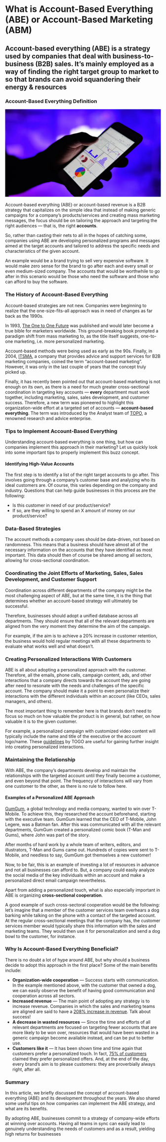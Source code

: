 # What is Account-Based Everything (ABE) or Account-Based Marketing (ABM)

## Account-based everything (ABE) is a strategy used by companies that deal with business-to-business (B2B) sales. It’s mainly employed as a way of finding the right target group to market to so that brands can avoid squandering their energy & resources

### Account-Based Everything Definition

![What is Account-Based Everything (ABE) or Account-Based Marketing (ABM)](./img/close-up-on-hand-holding-smartphone-showing-graphs-and-charts-on-screen-with-blurred-background_t20_bAw2VP.webp)

Account-based everything (ABE) or account-based revenue is a B2B strategy that capitalizes on the simple idea that instead of making generic campaigns for a company’s products/services and creating mass marketing messages, the focus should be on tailoring the approach and targeting the right audiences — that is, the right **accounts**.

So, rather than casting their nets to all in the hopes of catching some, companies using ABE are developing personalized programs and messages aimed at the target accounts and tailored to address the specific needs and characteristics of the given account.

An example would be a brand trying to sell very expensive software. It would make zero sense for the brand to go after each and every small or even medium-sized company. The accounts that would be worthwhile to go after in this scenario would be those who need the software and those who can afford to buy the software. 

### The History of Account-Based Everything

Account-based strategies are not new. Companies were beginning to realize that the one-size-fits-all approach was in need of changes as far back as the 1990s. 

In 1993, [The One to One Future](https://www.goodreads.com/book/show/724622.The_One_to_One_Future) was published and would later become a true bible for marketers worldwide. This ground-breaking book prompted a paradigm shift from mass marketing to, as the title itself suggests, one-to-one marketing, i.e. more personalized marketing. 

Account-based methods were being used as early as the 90s. Finally, in 2004, [ITSMA](https://www.itsma.com/account-based-marketing-hot-topic/), a company that provides advice and support services for B2B marketing companies, coined the term “account-based marketing”. However, it was only in the last couple of years that the concept truly picked up. 

Finally, it has recently been pointed out that account-based marketing is not enough on its own, as there is a need for much greater cross-sectional coordination in targeting key accounts — **every** department must work together, including marketing, sales, sales development, and customer success. Therefore, a new term was pioneered to highlight this organization-wide effort at a targeted set of accounts — **account-based everything**. The term was introduced by the Analyst team of [TOPO](https://topohq.com/), a renowned research and advice enterprise. 

### Tips to Implement Account-Based Everything

Understanding account-based everything is one thing, but how can companies implement this approach in their marketing? Let us quickly look into some important tips to properly implement this buzz concept.

#### Identifying High-Value Accounts

The first step is to identify a list of the right target accounts to go after. This involves going through a company’s customer base and analyzing who its ideal customers are. Of course, this varies depending on the company and industry. Questions that can help guide businesses in this process are the following: 

* Is this customer in need of our product/service? 
* If so, are they willing to spend an X amount of money on our product/service? 

### Data-Based Strategies

The account methods a company uses should be data-driven, not based on randomness. This means that a business should have almost all of the necessary information on the accounts that they have identified as most important. This data should then of course be shared among all sectors, allowing for cross-sectional coordination.

### Coordinating the Joint Efforts of Marketing, Sales, Sales Development, and Customer Support

Coordination across different departments of the company might be the most challenging aspect of ABE, but at the same time, it is the thing that determines whether an account-based strategy will ultimately be successful. 

Therefore, businesses should adopt a unified database across all departments. They should ensure that all of the relevant departments are aligned from the very moment they determine the aim of the campaign. 

For example, if the aim is to achieve a 20% increase in customer retention, the business would hold regular meetings with all these departments to evaluate what works well and what doesn’t. 

### Creating Personalized Interactions With Customers

ABE is all about adopting a personalized approach with the customer. Therefore, all the emails, phone calls, campaign content, ads, and other interactions that a company directs towards the account they are going after need to resonate with the needs and challenges of the specific account. The company should make it a point to even personalize their interactions with the different individuals within an account (like CEOs, sales managers, and others).  

The most important thing to remember here is that brands don’t need to focus so much on how valuable the product is in general, but rather, on how valuable it is to the given customer.

For example, a personalized campaign with customized video content will typically include the name and title of the executive or the account logo/name. These [guidelines](https://blog.topohq.com/12-sales-plays-account-based-everything/) by TOGO are useful for gaining further insight into creating personalized interactions.

### Maintaining the Relationship

With ABE, the company’s departments develop and maintain the relationships with the targeted account until they finally become a customer, and even beyond that point. The frequency of interactions will vary from one customer to the other, as there is no rule to follow here. 

#### Examples of a Personalized ABE Approach

[GumGum](https://gumgum.com/about), a global technology and media company, wanted to win over T-Mobile. To achieve this, they researched the account beforehand, starting with the executive team. GumGum learned that the CEO of T-Mobile, John Legere, was a Batman fan. After this was communicated with all the relevant departments, GumGum created a personalized comic book (T-Man and Gums), where John was part of the story. 

After months of hard work by a whole team of writers, editors, and illustrators, T-Man and Gums came out. Hundreds of copies were sent to T-Mobile, and needless to say, GumGum got themselves a new customer!

Now, to be fair, this is an example of investing a lot of resources in advance and not all businesses can afford to. But, a company could easily analyze the social media of the key individuals within an account and make a personalized direct email campaign nevertheless. 

Apart from adding a personalized touch, what is also especially important in ABE is organizing **cross-sectional cooperation**. 

A good example of such cross-sectoral cooperation would be the following: let’s imagine that a member of the customer services team overhears a dog barking while talking on the phone with a contact of the targeted account. At the regular cross-sectional meetings that the company has, the customer services member would typically share this information with the sales and marketing teams. They would then use it for personalization and send a dog bowl to the customer, for instance.

### Why Is Account-Based Everything Beneficial?

There is no doubt a lot of hype around ABE, but why should a business decide to adopt this approach in the first place? Some of the main benefits include:

* **Organization-wide cooperation** — Success starts with communication. In the example mentioned above, with the customer that owned a dog, we can easily observe the benefit of having good communication and cooperation across all sectors. 
* **Increased revenue** — The main point of adopting any strategy is to increase revenue. Companies in which the sales and marketing teams are aligned are said to have a [208% increase in revenue](https://www.marketo.com/account-based-marketing/). Talk about success!
* **A decrease in wasted resources** — Since the time and efforts of all relevant departments are focused on targeting fewer accounts that are more likely to be won over, resources that would have been wasted in a generic campaign become available instead, and can be put to better use.
* **Customers like it** — It has been shown time and time again that customers prefer a personalized touch. In fact, [75% of customers](https://www.getsmartacre.com/6-clear-benefits-account-based-marketing/) claimed they prefer personalized offers. And, at the end of the day, every brand’s aim is to please customers: they are proverbially always right, after all.

### Summary

In this article, we briefly discussed the concept of account-based everything (ABE) and its development throughout the years. We also shared some useful tips on how companies can implement the ABE strategy, and what are its benefits.

By adopting ABE, businesses commit to a strategy of company-wide efforts at winning over accounts. Having all teams in sync can easily lead to genuinely understanding the needs of customers and as a result, yielding high returns for businesses